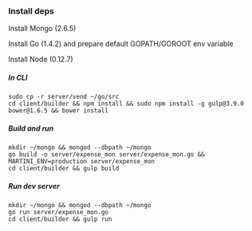 ### Install deps

Install Mongo (2.6.5)

Install Go (1.4.2) and prepare default GOPATH/GOROOT env variable

Install Node (0.12.7)

##### In CLI

    sudo cp -r server/vend ~/go/src
    cd client/builder && npm install && sudo npm install -g gulp@3.9.0 bower@1.6.5 && bower install

##### Build and run

    mkdir ~/mongo && mongod --dbpath ~/mongo
    go build -o server/expense_mon server/expense_mon.go && MARTINI_ENV=production server/expense_mon
    cd client/builder && gulp build

##### Run dev server

    mkdir ~/mongo && mongod --dbpath ~/mongo
    go run server/expense_mon.go
    cd client/builder && gulp run